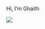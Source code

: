 Hi, I’m Ghaith 
<!---
sirghaith/sirghaith is a ✨ special ✨ repository because its `README.md` (this file) appears on your GitHub profile.
You can click the Preview link to take a look at your changes.
--->
<img src="https://ziadoua.github.io/m3-Markdown-Badges/badges/CSharp/csharp2.svg">
